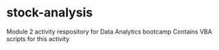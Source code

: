# stock-analysis
Module 2 activity respository for Data Analytics bootcamp
Contains VBA scripts for this activity
